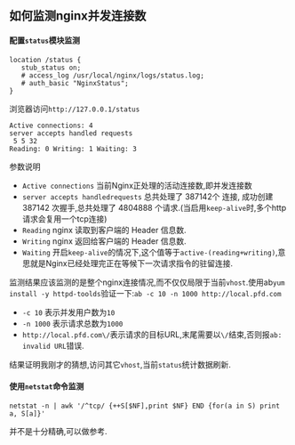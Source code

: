 ## 如何监测nginx并发连接数

#### 配置`status`模块监测

    location /status {
       stub_status on;
       # access_log /usr/local/nginx/logs/status.log;  
       # auth_basic "NginxStatus";            
    }
    
浏览器访问`http://127.0.0.1/status`
        
    Active connections: 4 
    server accepts handled requests
     5 5 32 
    Reading: 0 Writing: 1 Waiting: 3     
    
参数说明
    
 - `Active connections`         当前Nginx正处理的活动连接数,即并发连接数
 - `server accepts handledrequests`  总共处理了 387142个 连接, 成功创建 387142 次握手,总共处理了 4804888 个请求.(当启用`keep-alive`时,多个http请求会复用一个tcp连接)
 - `Reading`         nginx 读取到客户端的 Header 信息数.
 - `Writing`         nginx 返回给客户端的 Header 信息数.
 - `Waiting`         开启`keep-alive`的情况下,这个值等于`active-(reading+writing)`,意思就是Nginx已经处理完正在等候下一次请求指令的驻留连接.
 
监测结果应该监测的是整个nginx连接情况,而不仅仅局限于当前`vhost`.使用ab`yum install -y httpd-toolds`验证一下:`ab -c 10 -n 1000 http://local.pfd.com`

 - `-c 10` 表示并发用户数为`10`
 - `-n 1000` 表示请求总数为`1000`
 - `http://local.pfd.com\/`表示请求的目标URL,末尾需要以`\/`结束,否则报`ab: invalid URL`错误.

结果证明我刚才的猜想,访问其它`vhost`,当前`status`统计数据刷新.


#### 使用`netstat`命令监测

    netstat -n | awk '/^tcp/ {++S[$NF],print $NF} END {for(a in S) print a, S[a]}'  
    
并不是十分精确,可以做参考.

